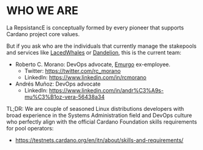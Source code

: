 # WHO WE ARE

La RepsistancE is conceptually formed by every pioneer that supports Cardano project core values.

But if you ask who are the individuals that currently manage the stakepools and services like [LacedWhales][lacedwhales] or [Dandelion][dandelion], this is the current team:

* Roberto C. Morano: DevOps advocate, [Emurgo][emurgo] ex-employee. 
  * Twitter: https://twitter.com/rc_morano
  * LinkedIn: https://www.linkedin.com/in/rcmorano
* Andrés Muñoz: DevOps advocate
  * LinkedIn: https://www.linkedin.com/in/andr%C3%A9s-mu%C3%B1oz-vera-56438a34

TL;DR: We are couple of seasoned Linux distributions developers with broad experience in the Systems Administration field and DevOps culture who perfectly align with the official Cardano Foundation skills requirements for pool operators:

* https://testnets.cardano.org/en/itn/about/skills-and-requirements/

[emurgo]: https://www.cardano.org/partners/?tab=emurgo#partners-section
[lacedwhales]: https://twitter.com/LacedWhales
[dandelion]: https://dandelion.link
